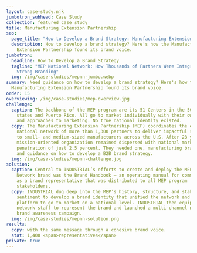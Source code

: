 ```yaml
---
layout: case-study.njk
jumbotron_subhead: Case Study
collection: featured_case_study
title: Manufacturing Extension Partnership
seo:
  page_title: "How to Develop a Brand Strategy: Manufacturing Extension Partnership "
  description: How to develop a brand strategy? Here's how the Manufacturing
    Extension Partnership found its brand voice.
jumbotron:
  headline: How to Develop a Brand Strategy
  tagline: "MEP National Network: How Thousands of Partners Were Integrated with
    Strong Branding"
  img: /img/case-studies/mepnn-jumbo.webp
summary: Need guidance on how to develop a brand strategy? Here's how the
  Manufacturing Extension Partnership found its brand voice.
order: 15
overviewimg: /img/case-studies/mep-overview.jpg
challenge:
  caption: The backbone of the MEP program are its 51 Centers in the 50 U.S.
    states and Puerto Rico. All go to market individually with their own brands
    and approaches to marketing. No true national identity existed.
  copy: The Manufacturing Extension Partnership (MEP) coordinates the efforts of a
    national network of more than 1,300 partners to deliver impactful solutions
    to small- and medium-sized manufacturers across the U.S. After 28 years, the
    mission-oriented organization remained dispersed with national market
    penetration of just 2.5 percent. They needed one, manufacturing brand voice
    and guidance on how to develop a B2B brand strategy.
  img: /img/case-studies/mepnn-challenge.jpg
solution:
  caption: Central to INDUSTRIAL’s efforts to create and deploy the MEP National
    Network brand was the Brand Handbook — an operating manual for communicating
    as a brand representative that was distributed to all MEP program
    stakeholders.
  copy: INDUSTRIAL dug deep into the MEP’s history, structure, and stakeholder
    sentiment to develop a brand identity that unified the network and gave it a
    platform to go to market on a national level. INDUSTRIAL then equiped
    network staff to represent the brand and launched a multi-channel national
    brand awareness campaign.
  img: /img/case-studies/mepnn-solution.png
results:
  copy: with the same message through a cohesive brand voice.
  stat: 1,400 <span>representatives</span>
private: true
---
```

